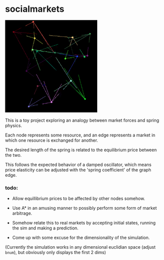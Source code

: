 # socialmarkets

<img src="https://github.com/flintwinters/socialmarkets/blob/main/market.gif" width="300" height="300" />

This is a toy project exploring an analogy between market forces and spring physics.

Each node represents some resource, and an edge represents a market in which one resource is exchanged for another.

The desired length of the spring is related to the equilibrium price between the two.

This follows the expected behavior of a damped oscillator, which means price elasticity can be adjusted with the 'spring coefficient' of the graph edge.

### todo:

- Allow equillibrium prices to be affected by other nodes somehow.

- Use A* in an amusing manner to possibly perform some form of market arbitrage.

- Somehow relate this to real markets by accepting initial states, running the sim and making a prediction.

- Come up with some excuse for the dimensionality of the simulation.

(Currently the simulation works in any dimensional euclidian space (adjust `bnum`), but obviously only displays the first 2 dims)


